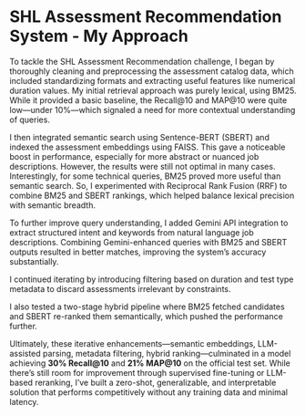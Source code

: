 # SHL Assessment Recommendation System - My Approach

To tackle the SHL Assessment Recommendation challenge, I began by thoroughly cleaning and preprocessing the assessment catalog data, which included standardizing formats and extracting useful features like numerical duration values. My initial retrieval approach was purely lexical, using BM25. While it provided a basic baseline, the Recall@10 and MAP@10 were quite low—under 10%—which signaled a need for more contextual understanding of queries.

I then integrated semantic search using Sentence-BERT (SBERT) and indexed the assessment embeddings using FAISS. This gave a noticeable boost in performance, especially for more abstract or nuanced job descriptions. However, the results were still not optimal in many cases. Interestingly, for some technical queries, BM25 proved more useful than semantic search. So, I experimented with Reciprocal Rank Fusion (RRF) to combine BM25 and SBERT rankings, which helped balance lexical precision with semantic breadth.

To further improve query understanding, I added Gemini API integration to extract structured intent and keywords from natural language job descriptions. Combining Gemini-enhanced queries with BM25 and SBERT outputs resulted in better matches, improving the system’s accuracy substantially.

I continued iterating by introducing filtering based on duration and test type metadata to discard assessments irrelevant by constraints. 

I also tested a two-stage hybrid pipeline where BM25 fetched candidates and SBERT re-ranked them semantically, which pushed the performance further.

Ultimately, these iterative enhancements—semantic embeddings, LLM-assisted parsing, metadata filtering, hybrid ranking—culminated in a model achieving **30% Recall@10** and **21% MAP@10** on the official test set. While there’s still room for improvement through supervised fine-tuning or LLM-based reranking, I’ve built a zero-shot, generalizable, and interpretable solution that performs competitively without any training data and minimal latency.
